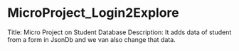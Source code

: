 # MicroProject_Login2Explore
Title: Micro Project on Student Database
Description: It adds data of student from a form in JsonDb and we van also change that data.
